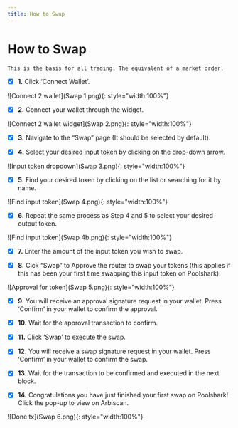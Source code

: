 ```yaml
---
title: How to Swap
---
```


# How to Swap

    This is the basis for all trading. The equivalent of a market order. 

- [x] **1.** Click ‘Connect Wallet’.

![Connect 2 wallet](Swap 1.png){: style="width:100%"}

- [x] **2.** Connect your wallet through the widget.

![Connect 2 wallet widget](Swap 2.png){: style="width:100%"}

- [x] **3.** Navigate to the “Swap” page (It should be selected by default).

- [x] **4.** Select your desired input token by clicking on the drop-down arrow.

![Input token dropdown](Swap 3.png){: style="width:100%"}

- [x] **5.** Find your desired token by clicking on the list or searching for it by name.

![Find input token](Swap 4.png){: style="width:100%"}

- [x] **6.** Repeat the same process as Step 4 and 5 to select your desired output token.

![Find input token](Swap 4b.png){: style="width:100%"}

- [x] **7.** Enter the amount of the input token you wish to swap.

- [x] **8.** Cick “Swap” to Approve the router to swap your tokens (this applies if this has been your first time swapping this input token on Poolshark).

![Approval for token](Swap 5.png){: style="width:100%"}

- [x] **9.** You will receive an approval signature request in your wallet. Press ‘Confirm’ in your wallet to confirm the approval.

- [x] **10.** Wait for the approval transaction to confirm.

- [x] **11.** Click ‘Swap’ to execute the swap.

- [x] **12.** You will receive a swap signature request in your wallet. Press ‘Confirm’ in your wallet to confirm the swap.

- [x] **13.** Wait for the transaction to be confirmed and executed in the next block.

- [x] **14.** Congratulations you have just finished your first swap on Poolshark! Click the pop-up to view on Arbiscan.

![Done tx](Swap 6.png){: style="width:100%"}

<br><br><br>